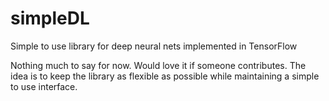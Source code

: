 # simpleDL
Simple to use library for deep neural nets implemented in TensorFlow

Nothing much to say for now. Would love it if someone contributes.
The idea is to keep the library as flexible as possible while maintaining
a simple to use interface.
